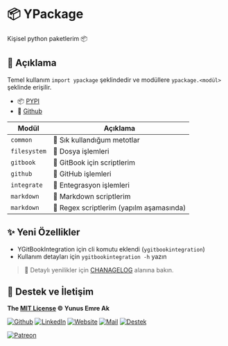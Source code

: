 # 📦 YPackage

Kişisel python paketlerim 📦

## 🗽 Açıklama

Temel kullanım `import ypackage` şeklindedir ve modüllere `ypackage.<modül>` şeklinde erişilir.

- 📦 [PYPI](https://pypi.org/project/ypackage/)
- 🐙 [Github](https://github.com/yedhrab/YPackage)

| Modül        | Açıklama                                 |
| ------------ | ---------------------------------------- |
| `common`     | 🌟 Sık kullandığum metotlar              |
| `filesystem` | 📂 Dosya işlemleri                       |
| `gitbook`    | 📖 GitBook için scriptlerim              |
| `github`     | 🐙 GitHub işlemleri                      |
| `integrate`  | 💫 Entegrasyon işlemleri                 |
| `markdown`   | 📑 Markdown scriptlerim                  |
| `markdown`   | 💎 Regex scriptlerim (yapılm aşamasında) |


## ✨ Yeni Özellikler

- YGitBookIntegration için cli komutu eklendi (`ygitbookintegration`)
- Kullanım detayları için `ygitbookintegration -h` yazın

> 📜 Detaylı yenilikler için [CHANAGELOG](https://github.com/yedhrab/YPackage/blob/master/CHANGELOG.md) alanına bakın.

## 💖 Destek ve İletişim

**The [MIT License](https://choosealicense.com/licenses/mit/) &copy; Yunus Emre Ak**

[![Github](https://drive.google.com/uc?id=1PzkuWOoBNMg0uOMmqwHtVoYt0WCqi-O5)][github]
[![LinkedIn](https://drive.google.com/uc?id=1hvdil0ZHVEzekQ4AYELdnPOqzunKpnzJ)][linkedin]
[![Website](https://drive.google.com/uc?id=1wR8Ph0FBs36ZJl0Ud-HkS0LZ9b66JBqJ)][website]
[![Mail](https://drive.google.com/uc?id=142rP0hbrnY8T9kj_84_r7WxPG1hzWEcN)][mail]
[![Destek](https://drive.google.com/uc?id=1zyU7JWlw4sJTOx46gJlHOfYBwGIkvMQs)][bağış anlık]

[![Patreon](https://drive.google.com/uc?id=11YmCRmySX7v7QDFS62ST2JZuE70RFjDG)][bağış aylık]

<!-- İletişim -->

[mail]: mailto::yedhrab@gmail.com?subject=YPackage%20%7C%20Github
[github]: https://github.com/yedhrab
[website]: https://yemreak.com
[linkedin]: https://www.linkedin.com/in/yemreak/
[bağış anlık]: https://gogetfunding.com/yemreak/
[bağış aylık]: https://www.patreon.com/yemreak/

<!-- İletişim Sonu -->

[geliştiriciler için api yayınlayan yerli girişim ve şirket listesi]: https://webrazzi.com/2017/07/17/uygulama-programlama-arayuzu-api/
